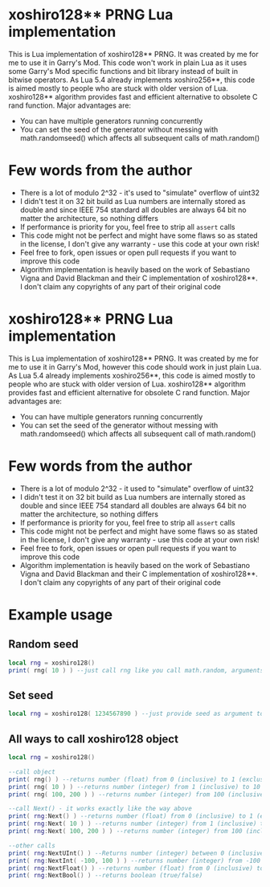 # xoshiro128** PRNG Lua implementation
This is Lua implementation of xoshiro128** PRNG. It was created by me for me to use it in Garry's Mod. This code won't work in plain Lua as it uses some Garry's Mod specific functions and bit library instead of built in bitwise operators. As Lua 5.4 already implements xoshiro256**, this code is aimed mostly to people who are stuck with older version of Lua. xoshiro128** algorithm provides fast and efficient alternative to obsolete C rand function. Major advantages are:
* You can have multiple generators running concurrently
* You can set the seed of the generator without messing with math.randomseed() which affects all subsequent calls of math.random()

# Few words from the author
* There is a lot of modulo 2^32 - it's used to "simulate" overflow of uint32
* I didn't test it on 32 bit build as Lua numbers are internally stored as double and since IEEE 754 standard all doubles are always 64 bit no matter the architecture, so nothing differs
* If performance is priority for you, feel free to strip all `assert` calls
* This code might not be perfect and might have some flaws so as stated in the license, I don't give any warranty - use this code at your own risk!
* Feel free to fork, open issues or open pull requests if you want to improve this code
* Algorithm implementation is heavily based on the work of Sebastiano Vigna and David Blackman and their C implementation of xoshiro128**. I don't claim any copyrights of any part of their original code

# xoshiro128** PRNG Lua implementation
This is Lua implementation of xoshiro128** PRNG. It was created by me for me to use it in Garry's Mod, however this code should work in just plain Lua. As Lua 5.4 already implements xoshiro256**, this code is aimed mostly to people who are stuck with older version of Lua. xoshiro128** algorithm provides fast and efficient alternative for obsolete C rand function. Major advantages are:
* You can have multiple generators running concurrently
* You can set the seed of the generator without messing with math.randomseed() which affects all subsequent call of math.random()

# Few words from the author
* There is a lot of modulo 2^32 - it used to "simulate" overflow of uint32
* I didn't test it on 32 bit build as Lua numbers are internally stored as double and since IEEE 754 standard all doubles are always 64 bit no matter the architecture, so nothing differs
* If performance is priority for you, feel free to strip all `assert` calls
* This code might not be perfect and might have some flaws so as stated in the license, I don't give any warranty - use this code at your own risk!
* Feel free to fork, open issues or open pull requests if you want to improve this code
* Algorithm implementation is heavily based on the work of Sebastiano Vigna and David Blackman and their C implementation of xoshiro128**. I don't claim any copyrights of any part of their original code

# Example usage
## Random seed
```lua
local rng = xoshiro128()
print( rng( 10 ) ) --just call rng like you call math.random, arguments follow the same rules here
```
## Set seed
```lua
local rng = xoshiro128( 1234567890 ) --just provide seed as argument to xoshiro128 call
```
## All ways to call xoshiro128 object
```lua
local rng = xoshiro128()

--call object
print( rng() ) --returns number (float) from 0 (inclusive) to 1 (exclusive)
print( rng( 10 ) ) --returns number (integer) from 1 (inclusive) to 10 (inclusive)
print( rng( 100, 200 ) ) --returns number (integer) from 100 (inclusive) to 200 (inclusive)

--call Next() - it works exactly like the way above
print( rng:Next() ) --returns number (float) from 0 (inclusive) to 1 (exclusive)
print( rng:Next( 10 ) ) --returns number (integer) from 1 (inclusive) to 10 (inclusive)
print( rng:Next( 100, 200 ) ) --returns number (integer) from 100 (inclusive) to 200 (inclusive)

--other calls
print( rng:NextUInt() ) --Returns number (integer) between 0 (inclusive) and 2^32-1 (inclusive)
print( rng:NextInt( -100, 100 ) ) --returns number (integer) from -100 (inclusive) to 100 (inclusive). Note that it's similar to Next() call, but here both arguments are required!
print( rng:NextFloat() ) --returns number (float) from 0 (inclusive) to 1 (exclusive). Same as calling Next() without arguments
print( rng:NextBool() ) --returns boolean (true/false)
```
